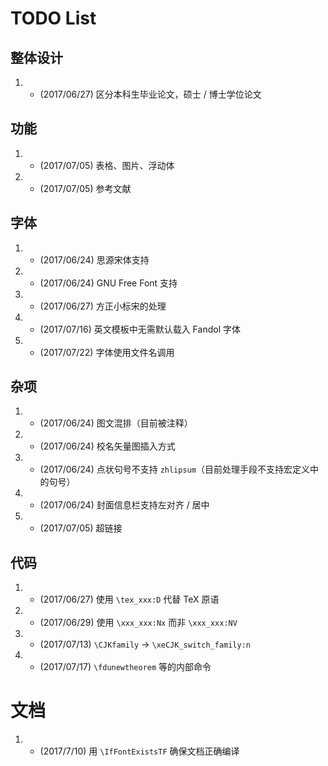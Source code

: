 # TODO List

## 整体设计
1. - (2017/06/27) 区分本科生毕业论文，硕士 / 博士学位论文

## 功能
1. - (2017/07/05) 表格、图片、浮动体

2. - (2017/07/05) 参考文献

## 字体
1. - (2017/06/24) 思源宋体支持

2. - (2017/06/24) GNU Free Font 支持

3. - (2017/06/27) 方正小标宋的处理

4. - (2017/07/16) 英文模板中无需默认载入 Fandol 字体

5. - (2017/07/22) 字体使用文件名调用

## 杂项
1. - (2017/06/24) 图文混排（目前被注释）

2. - (2017/06/24) 校名矢量图插入方式

3. - (2017/06/24) 点状句号不支持 `zhlipsum`（目前处理手段不支持宏定义中的句号）

4. - (2017/06/24) 封面信息栏支持左对齐 / 居中

5. - (2017/07/05) 超链接

## 代码
1. - (2017/06/27) 使用 `\tex_xxx:D` 代替 TeX 原语

2. - (2017/06/29) 使用 `\xxx_xxx:Nx` 而非 `\xxx_xxx:NV`

3. - (2017/07/13) `\CJKfamily` -> `\xeCJK_switch_family:n`

4. - (2017/07/17) `\fdunewtheorem` 等的内部命令

# 文档
1. - (2017/7/10) 用 `\IfFontExistsTF` 确保文档正确编译
